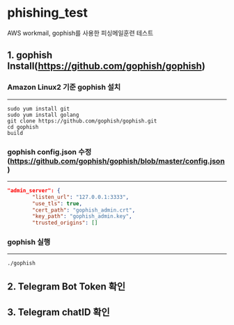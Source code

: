 # phishing_test
AWS workmail, gophish를 사용한 피싱메일훈련 테스트

## 1. gophish Install(https://github.com/gophish/gophish)   

### Amazon Linux2 기준 gophish 설치
---


```
sudo yum install git
sudo yum install golang
git clone https://github.com/gophish/gophish.git
cd gophish 
build
```
### gophish config.json 수정(https://github.com/gophish/gophish/blob/master/config.json)
---
```json
"admin_server": {
		"listen_url": "127.0.0.1:3333",
		"use_tls": true,
		"cert_path": "gophish_admin.crt",
		"key_path": "gophish_admin.key",
		"trusted_origins": []


```


### gophish 실행
---
```
./gophish

```

## 2. Telegram Bot Token 확인

## 3. Telegram chatID 확인 

